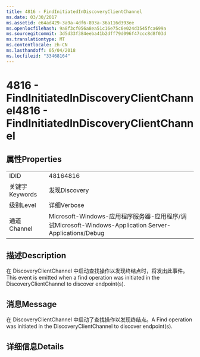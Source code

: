 ```yaml
---
title: 4816 - FindInitiatedInDiscoveryClientChannel
ms.date: 03/30/2017
ms.assetid: e64ad429-3a9a-4df6-893a-36a116d393ee
ms.openlocfilehash: 9a8f3cf056a8ea51c16e75c6e024d3545fca699a
ms.sourcegitcommit: 3d5d33f384eeba41b2dff79d096f47ccc8d8f03d
ms.translationtype: MT
ms.contentlocale: zh-CN
ms.lasthandoff: 05/04/2018
ms.locfileid: "33468164"
---
```

# <a name="4816---findinitiatedindiscoveryclientchannel"></a><span data-ttu-id="38cfe-102">4816 - FindInitiatedInDiscoveryClientChannel</span><span class="sxs-lookup"><span data-stu-id="38cfe-102">4816 - FindInitiatedInDiscoveryClientChannel</span></span>
## <a name="properties"></a><span data-ttu-id="38cfe-103">属性</span><span class="sxs-lookup"><span data-stu-id="38cfe-103">Properties</span></span>  
  
|||  
|-|-|  
|<span data-ttu-id="38cfe-104">ID</span><span class="sxs-lookup"><span data-stu-id="38cfe-104">ID</span></span>|<span data-ttu-id="38cfe-105">4816</span><span class="sxs-lookup"><span data-stu-id="38cfe-105">4816</span></span>|  
|<span data-ttu-id="38cfe-106">关键字</span><span class="sxs-lookup"><span data-stu-id="38cfe-106">Keywords</span></span>|<span data-ttu-id="38cfe-107">发现</span><span class="sxs-lookup"><span data-stu-id="38cfe-107">Discovery</span></span>|  
|<span data-ttu-id="38cfe-108">级别</span><span class="sxs-lookup"><span data-stu-id="38cfe-108">Level</span></span>|<span data-ttu-id="38cfe-109">详细</span><span class="sxs-lookup"><span data-stu-id="38cfe-109">Verbose</span></span>|  
|<span data-ttu-id="38cfe-110">通道</span><span class="sxs-lookup"><span data-stu-id="38cfe-110">Channel</span></span>|<span data-ttu-id="38cfe-111">Microsoft-Windows-应用程序服务器-应用程序/调试</span><span class="sxs-lookup"><span data-stu-id="38cfe-111">Microsoft-Windows-Application Server-Applications/Debug</span></span>|  
  
## <a name="description"></a><span data-ttu-id="38cfe-112">描述</span><span class="sxs-lookup"><span data-stu-id="38cfe-112">Description</span></span>  
 <span data-ttu-id="38cfe-113">在 DiscoveryClientChannel 中启动查找操作以发现终结点时，将发出此事件。</span><span class="sxs-lookup"><span data-stu-id="38cfe-113">This event is emitted when a find operation was initiated in the DiscoveryClientChannel to discover endpoint(s).</span></span>  
  
## <a name="message"></a><span data-ttu-id="38cfe-114">消息</span><span class="sxs-lookup"><span data-stu-id="38cfe-114">Message</span></span>  
 <span data-ttu-id="38cfe-115">在 DiscoveryClientChannel 中启动了查找操作以发现终结点。</span><span class="sxs-lookup"><span data-stu-id="38cfe-115">A Find operation was initiated in the DiscoveryClientChannel to discover endpoint(s).</span></span>  
  
## <a name="details"></a><span data-ttu-id="38cfe-116">详细信息</span><span class="sxs-lookup"><span data-stu-id="38cfe-116">Details</span></span>
